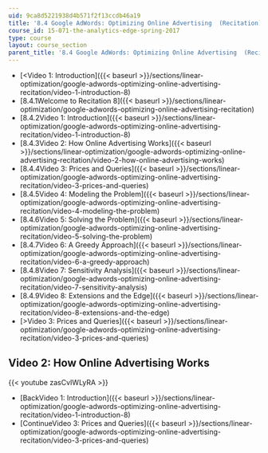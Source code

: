 ```yaml
---
uid: 9ca8d5221938d4b571f2f13ccdb46a19
title: '8.4 Google AdWords: Optimizing Online Advertising  (Recitation)'
course_id: 15-071-the-analytics-edge-spring-2017
type: course
layout: course_section
parent_title: '8.4 Google AdWords: Optimizing Online Advertising  (Recitation)'
---
```


*   [<Video 1: Introduction]({{< baseurl >}}/sections/linear-optimization/google-adwords-optimizing-online-advertising-recitation/video-1-introduction-8)
*   [8.4.1Welcome to Recitation 8]({{< baseurl >}}/sections/linear-optimization/google-adwords-optimizing-online-advertising-recitation)
*   [8.4.2Video 1: Introduction]({{< baseurl >}}/sections/linear-optimization/google-adwords-optimizing-online-advertising-recitation/video-1-introduction-8)
*   [8.4.3Video 2: How Online Advertising Works]({{< baseurl >}}/sections/linear-optimization/google-adwords-optimizing-online-advertising-recitation/video-2-how-online-advertising-works)
*   [8.4.4Video 3: Prices and Queries]({{< baseurl >}}/sections/linear-optimization/google-adwords-optimizing-online-advertising-recitation/video-3-prices-and-queries)
*   [8.4.5Video 4: Modeling the Problem]({{< baseurl >}}/sections/linear-optimization/google-adwords-optimizing-online-advertising-recitation/video-4-modeling-the-problem)
*   [8.4.6Video 5: Solving the Problem]({{< baseurl >}}/sections/linear-optimization/google-adwords-optimizing-online-advertising-recitation/video-5-solving-the-problem)
*   [8.4.7Video 6: A Greedy Approach]({{< baseurl >}}/sections/linear-optimization/google-adwords-optimizing-online-advertising-recitation/video-6-a-greedy-approach)
*   [8.4.8Video 7: Sensitivity Analysis]({{< baseurl >}}/sections/linear-optimization/google-adwords-optimizing-online-advertising-recitation/video-7-sensitivity-analysis)
*   [8.4.9Video 8: Extensions and the Edge]({{< baseurl >}}/sections/linear-optimization/google-adwords-optimizing-online-advertising-recitation/video-8-extensions-and-the-edge)
*   [\>Video 3: Prices and Queries]({{< baseurl >}}/sections/linear-optimization/google-adwords-optimizing-online-advertising-recitation/video-3-prices-and-queries)

Video 2: How Online Advertising Works
-------------------------------------

{{< youtube zasCvIWLyRA >}}

*   [BackVideo 1: Introduction]({{< baseurl >}}/sections/linear-optimization/google-adwords-optimizing-online-advertising-recitation/video-1-introduction-8)
*   [ContinueVideo 3: Prices and Queries]({{< baseurl >}}/sections/linear-optimization/google-adwords-optimizing-online-advertising-recitation/video-3-prices-and-queries)